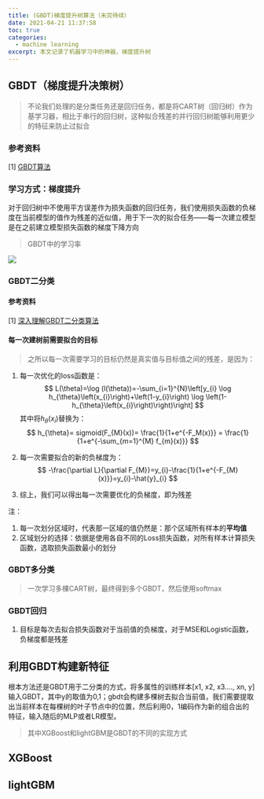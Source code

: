 ```yaml
---
title: (GBDT)梯度提升树算法（未完待续）
date: 2021-04-21 11:37:58
toc: true
categories:
  - machine learning
excerpt: 本文记录了机器学习中的神器，梯度提升树
---
```


## GBDT（梯度提升决策树）

>   不论我们处理的是分类任务还是回归任务，都是将CART树（回归树）作为基学习器，相比于串行的回归树，这种拟合残差的并行回归树能够利用更少的特征来防止过拟合



### 参考资料

[1] [GBDT算法](https://zhuanlan.zhihu.com/p/39354380)



### 学习方式：梯度提升

对于回归树中不使用平方误差作为损失函数的回归任务，我们使用损失函数的负梯度在当前模型的值作为残差的近似值，用于下一次的拟合任务——每一次建立模型是在之前建立模型损失函数的梯度下降方向

>   GBDT中的学习率

![](https://gitblog-1302688916.cos.ap-beijing.myqcloud.com/image-20210420085120980.png)



### GBDT二分类



#### 参考资料

[1] [深入理解GBDT二分类算法](https://blog.csdn.net/program_developer/article/details/103060416?spm=1001.2014.3001.5501)



#### 每一次建树前需要拟合的目标

>   之所以每一次需要学习的目标仍然是真实值与目标值之间的残差，是因为：

1.  每一次优化的loss函数是：
    $$
    L(\theta)=\log (l(\theta))=-\sum_{i=1}^{N}\left[y_{i} \log h_{\theta}\left(x_{i}\right)+\left(1-y_{i}\right) \log \left(1-h_{\theta}\left(x_{i}\right)\right)\right]
    $$
    其中将$h_{\theta}\left(x_{i}\right)$替换为：
    $$
    h_{\theta}= sigmoid(F_{M}(x))= \frac{1}{1+e^{-F_M(x)}} = \frac{1}{1+e^{-\sum_{m=1}^{M} f_{m}(x)}}
    $$

2.  每一次需要拟合的新的负梯度为：
    $$
    -\frac{\partial L}{\partial F_{M}}=y_{i}-\frac{1}{1+e^{-F_{M}(x)}}=y_{i}-\hat{y}_{i}
    $$

3.  综上，我们可以得出每一次需要优化的负梯度，即为残差



注：

1.  每一次划分区域时，代表那一区域的值仍然是：那个区域所有样本的**平均值**
2.  区域划分的选择：依据是使用各自不同的Loss损失函数，对所有样本计算损失函数，选取损失函数最小的划分





### GBDT多分类

>   一次学习多棵CART树，最终得到多个GBDT，然后使用softmax



### GBDT回归

1. 目标是每次去拟合损失函数对于当前值的负梯度，对于MSE和Logistic函数，负梯度都是残差





## 利用GBDT构建新特征

根本方法还是GBDT用于二分类的方式，将多属性的训练样本\[x1, x2, x3...., xn, y\]输入GBDT，其中y的取值为0,1；gbdt会构建多棵树去拟合当前值，我们需要提取出当前样本在每棵树的叶子节点中的位置，然后利用0，1编码作为新的组合出的特征，输入随后的MLP或者LR模型。



>   其中XGBoost和lightGBM是GBDT的不同的实现方式







## XGBoost





## lightGBM

